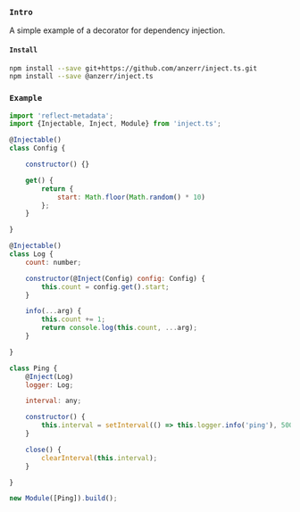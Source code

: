 
### `Intro`
A simple example of a decorator for dependency injection.

#### `Install`
``` bash
npm install --save git+https://github.com/anzerr/inject.ts.git
npm install --save @anzerr/inject.ts
```

### `Example`
``` javascript
import 'reflect-metadata';
import {Injectable, Inject, Module} from 'inject.ts';

@Injectable()
class Config {

	constructor() {}

	get() {
		return {
			start: Math.floor(Math.random() * 10)
		};
	}

}

@Injectable()
class Log {
	count: number;

	constructor(@Inject(Config) config: Config) {
		this.count = config.get().start;
	}

	info(...arg) {
		this.count += 1;
		return console.log(this.count, ...arg);
	}

}

class Ping {
	@Inject(Log)
	logger: Log;

	interval: any;

	constructor() {
		this.interval = setInterval(() => this.logger.info('ping'), 5000);
	}

	close() {
		clearInterval(this.interval);
	}

}

new Module([Ping]).build();
```